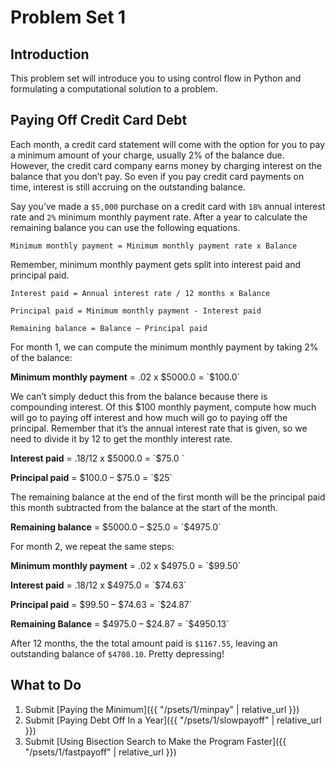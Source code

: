 # Problem Set 1

## Introduction

This problem set will introduce you to using control flow in Python and formulating a computational solution to a problem. 

## Paying Off Credit Card Debt

Each month, a credit card statement will come with the option for you to pay a minimum amount of your charge, usually 2% of the balance due. However, the credit card company earns money by charging interest on the balance that you don’t pay. So even if you pay credit card payments on time, interest is still accruing on the outstanding balance.

Say you’ve made a `$5,000` purchase on a credit card with `18%` annual interest rate and `2%` minimum monthly payment rate. After a year to calculate the remaining balance you can use the following equations.

```
Minimum monthly payment = Minimum monthly payment rate x Balance
 ``` 

Remember, minimum monthly payment gets split into interest paid and principal paid.

```
Interest paid = Annual interest rate / 12 months x Balance
```

```
Principal paid = Minimum monthly payment - Interest paid
```

```
Remaining balance = Balance – Principal paid
```

For month 1, we can compute the minimum monthly payment by taking 2% of the balance:

**Minimum monthly payment** = .02 x $5000.0 = `$100.0`

We can’t simply deduct this from the balance because there is compounding interest. Of this $100 monthly payment, compute how much will go to paying off interest and how much will go to paying off the principal. Remember that it’s the annual interest rate that is given, so we need to divide it by 12 to get the monthly interest rate.

**Interest paid** = .18/12 x $5000.0 = `$75.0 `

**Principal paid** = $100.0 – $75.0 = `$25`

The remaining balance at the end of the first month will be the principal paid this month subtracted from the balance at the start of the month.

**Remaining balance** = $5000.0 – $25.0 = `$4975.0`

For month 2, we repeat the same steps:

**Minimum monthly payment** = .02 x $4975.0 = `$99.50`

**Interest paid** = .18/12 x $4975.0 = `$74.63`

**Principal paid** = $99.50 – $74.63 = `$24.87`

**Remaining Balance** = $4975.0 – $24.87 = `$4950.13`

After 12 months, the the total amount paid is `$1167.55`, leaving an outstanding balance of `$4708.10`. Pretty depressing!

## What to Do

1.  Submit [Paying the Minimum]({{ "/psets/1/minpay" | relative_url }})
2.  Submit [Paying Debt Off In a Year]({{ "/psets/1/slowpayoff" | relative_url }})
3.  Submit [Using Bisection Search to Make the Program Faster]({{ "/psets/1/fastpayoff" | relative_url }})
